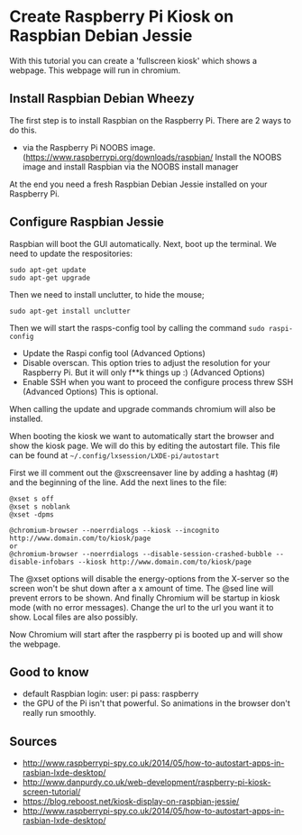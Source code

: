 # Create Raspberry Pi Kiosk on Raspbian Debian Jessie #
With this tutorial you can create a 'fullscreen kiosk' which shows a webpage. This webpage will run in chromium. 
 
## Install Raspbian Debian Wheezy ##

The first step is to install Raspbian on the Raspberry Pi. There are 2 ways to do this.

- via the Raspberry Pi NOOBS image. (https://www.raspberrypi.org/downloads/raspbian/ Install the NOOBS image and install Raspbian via the NOOBS install manager

At the end you need a fresh Raspbian Debian Jessie installed on your Raspberry Pi.

## Configure Raspbian Jessie ##

Raspbian will boot the GUI automatically. Next, boot up the terminal. We need to update the respositories:

```
sudo apt-get update
sudo apt-get upgrade
```

Then we need to install unclutter, to hide the mouse;

```
sudo apt-get install unclutter
```

Then we will start the rasps-config tool by calling the command `sudo raspi-config`

- Update the Raspi config tool (Advanced Options)
- Disable overscan. This option tries to adjust the resolution for your Raspberry Pi. But it will only f**k things up :) (Advanced Options)
- Enable SSH when you want to proceed the configure process threw SSH (Advanced Options) This is optional.

When calling the update and upgrade commands chromium will also be installed. 

When booting the kiosk we want to automatically start the browser and show the kiosk page. We will do this by editing the autostart file.
This file can be found at `~/.config/lxsession/LXDE-pi/autostart`

First we ill comment out the @xscreensaver line by  adding a hashtag (#) and the beginning of the line. Add the next lines to the file:

```
@xset s off
@xset s noblank
@xset -dpms

@chromium-browser --noerrdialogs --kiosk --incognito http://www.domain.com/to/kiosk/page
or
@chromium-browser --noerrdialogs --disable-session-crashed-bubble --disable-infobars --kiosk http://www.domain.com/to/kiosk/page

```


The @xset options will disable the energy-options from the X-server so the screen won't be shut down after a x amount of time.
The @sed line will prevent errors to be shown.
And finally Chromium will be startup in kiosk mode (with no error messages). 
Change the url to the url you want it to show. Local files are also possibly.

Now Chromium will start after the raspberry pi is booted up and will show the webpage.

## Good to know ##
- default Raspbian login: user: pi pass: raspberry
- the GPU of the Pi isn't that powerful. So animations in the browser don't really run smoothly. 


## Sources ##

- http://www.raspberrypi-spy.co.uk/2014/05/how-to-autostart-apps-in-rasbian-lxde-desktop/
- http://www.danpurdy.co.uk/web-development/raspberry-pi-kiosk-screen-tutorial/
- https://blog.reboost.net/kiosk-display-on-raspbian-jessie/
- http://www.raspberrypi-spy.co.uk/2014/05/how-to-autostart-apps-in-rasbian-lxde-desktop/
